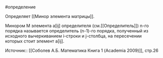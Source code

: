 #определение

Определяет [[Минор элемента матрицы]].

Минором М элемента a[ij] определителя (см.[[Определитель]]) n-го порядка называется определитель (n-1)-го порядка, полученный из исходного вычеркиванием i-строки и j-столбца, на пересечении которых стоит элемент a[ij]. 


Источник:: [[Соболев А.Б. Математика Книга 1 (Academia 2009)]], стр.26